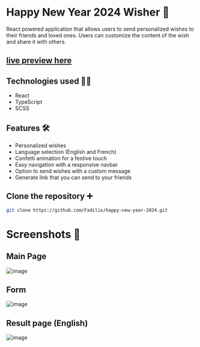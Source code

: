 # Happy New Year 2024 Wisher 🎊
React powered application that allows users to send personalized wishes to their friends and loved ones. Users can customize the content of the wish and share it with others.
## [live preview here](https://happy-new-year-2024-two.vercel.app/)

## Technologies used 👨‍💻
- React
- TypeScript
- SCSS

## Features 🛠️

- Personalized wishes
- Language selection (English and French)
- Confetti animation for a festive touch
- Easy navigation with a responsive navbar
- Option to send wishes with a custom message
- Generate link that you can send to your friends

## Clone the repository ➕
```bash
git clone https://github.com/Fadilix/happy-new-year-2024.git
```

# Screenshots 🌊
## Main Page
![image](https://github.com/Fadilix/happy-new-year-2024/assets/121851593/5d0d994a-68ee-4f4e-8904-cb077a2b7dcd)

## Form
![image](https://github.com/Fadilix/happy-new-year-2024/assets/121851593/d5d7495b-39ce-4a49-bbf3-202ae2dcba4a)

## Result page (English)
![image](https://github.com/Fadilix/happy-new-year-2024/assets/121851593/35aa3660-646f-47c5-b2e6-50f9273dc20f)


